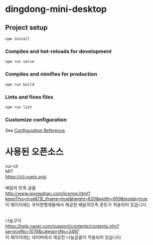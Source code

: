 # dingdong-mini-desktop

## Project setup

```
npm install
```

### Compiles and hot-reloads for development

```
npm run serve
```

### Compiles and minifies for production

```
npm run build
```

### Lints and fixes files

```
npm run lint
```

### Customize configuration

See [Configuration Reference](https://cli.vuejs.org/config/).

# 사용된 오픈소스

vui-cli<br>
MIT<br>
https://cli.vuejs.org/<br>
<br>배달의 민족 글꼴
<br>http://www.woowahan.com/license.html?keepThis=true&TB_iframe=true&height=620&width=659&modal=true
<br>이 페이지에는 우아한형제들에서 제공한 배달의민족 폰트가 적용되어 있습니다.

<br>나눔고딕
<br>https://help.naver.com/support/contents/contents.nhn?serviceNo=1074&categoryNo=3497
<br>이 페이지에는 네이버에서 제공한 나눔글꼴이 적용되어 있습니다.
